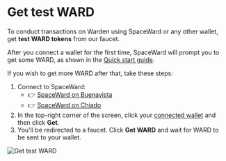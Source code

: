 ﻿---
sidebar_position: 4
---

# Get test WARD

To conduct transactions on Warden using SpaceWard or any other wallet, get **test WARD tokens** from our faucet.

After you connect a wallet for the first time, SpaceWard will prompt you to get some WARD, as shown in the [Quick start guide](chiado-quick-start).

If you wish to get more WARD after that, take these steps:

1. Connect to SpaceWard:
   - 👉 [SpaceWard on Buenavista](https://spaceward.buenavista.wardenprotocol.org/)
   - 👉 [SpaceWard on Chiado](https://spaceward.chiado.wardenprotocol.org/)
2. In the top-right corner of the screen, click your [connected wallet](connect-your-wallet) and then click **Get**.
3. You'll be redirected to a faucet. Click **Get WARD** and wait for WARD to be sent to your wallet.

![Get test WARD](../../static/img/get-test-ward.png)

